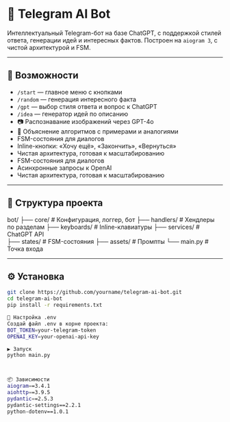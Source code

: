 # 🤖 Telegram AI Bot

Интеллектуальный Telegram-бот на базе ChatGPT, с поддержкой стилей ответа, генерации идей и интересных фактов. Построен на `aiogram 3`, с чистой архитектурой и FSM.

---

## 🚀 Возможности

- `/start` — главное меню с кнопками
- `/random` — генерация интересного факта
- `/gpt` — выбор стиля ответа и вопрос к ChatGPT
- `/idea` — генератор идей по описанию
- 📷 Распознавание изображений через GPT-4o
- 🧩 Объяснение алгоритмов с примерами и аналогиями
- FSM-состояния для диалогов
- Inline-кнопки: «Хочу ещё», «Закончить», «Вернуться»
- Чистая архитектура, готовая к масштабированию
- FSM-состояния для диалогов
- Асинхронные запросы к OpenAI
- Чистая архитектура, готовая к масштабированию

---

## 🧱 Структура проекта
bot/ 
    ├── core/          # Конфигурация, логгер, бот 
    ├── handlers/      # Хендлеры по разделам 
    ├── keyboards/     # Inline-клавиатуры 
    ├── services/      # ChatGPT API   
    ├── states/        # FSM-состояния 
    ├── assets/        # Промпты 
└── main.py        # Точка входа

---

## ⚙️ Установка

```bash
git clone https://github.com/yourname/telegram-ai-bot.git
cd telegram-ai-bot
pip install -r requirements.txt

🔐 Настройка .env
Создай файл .env в корне проекта:
BOT_TOKEN=your-telegram-token
OPENAI_KEY=your-openai-api-key

▶️ Запуск
python main.py



📦 Зависимости
aiogram==3.4.1
aiohttp==3.9.5
pydantic==2.5.3
pydantic-settings==2.2.1
python-dotenv==1.0.1
